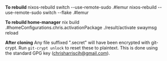 **To rebuild**
nixos-rebuild switch --use-remote-sudo .#lemur
nixos-rebuild --use-remote-sudo switch --flake .#lemur

**To rebuild home-manager**
nix build .#homeConfigurations.chris.activationPackage
./result/activate
swaymsg reload

**After cloning**
Any file suffixed ".secret" will have been encrypted with git-crypt. Run `git-crypt unlock` to reset these to plaintext. This is done using the standard GPG key (chrisharriscjh@gmail.com).
